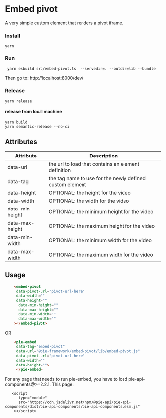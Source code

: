 # Embed pivot

A very simple custom element that renders a pivot iframe.


### Install

```shell
yarn
```

### Run

```shell
 yarn esbuild src/embed-pivot.ts  --servedir=. --outdir=lib --bundle
```
Then go to: http://localhost:8000/dev/


### Release

`yarn release`


#### release from local machine

```
yarn build
yarn semantic-release --no-ci
```

## Attributes

| Attribute                | Description                                                                                                                                                                                                                
| ------------------------ | -----------------------------------------------------------
| data-url                 | the url to load that contains an element definition
| data-tag                 | the tag name to use for the newly defined custom element                                                                                                                                                                                              
| data-height              | OPTIONAL: the height for the video                                                                                                                                                                                              
| data-width               | OPTIONAL: the width for the video                                                                                                                                                                                              
| data-min-height          | OPTIONAL: the minimum height for the video                                                                                                                                                                                            
| data-max-height          | OPTIONAL: the maximum height for the video                                                                                                                                                                                              
| data-min-width           | OPTIONAL: the minimum width for the video                                                                                                                                                                                              
| data-max-width           | OPTIONAL: the maximum width for the video                                                                                                                                                                                              


## Usage

```html
    <embed-pivot
     data-pivot-url="pivot-url-here"
     data-width=""
     data-height=""
      data-min-height=""
      data-max-height=""
      data-min-width=""
      data-max-width=""
    ></embed-pivot>
```
OR
```html
    <pie-embed
     data-tag="embed-pivot"
     data-url="@pie-framework/embed-pivot/lib/embed-pivot.js"
     data-pivot-url="pivot-url-here"
     data-width=""
     data-height="">
     </pie-embed>
```


For any page that needs to run pie-embed, you have to load pie-api-components@>=2.2.1. This page: 

```shell script
   <script
      type="module"
      src="https://cdn.jsdelivr.net/npm/@pie-api/pie-api-components/dist/pie-api-components/pie-api-components.esm.js"
    ></script>
```

